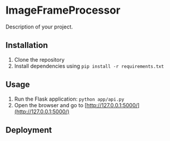 # ImageFrameProcessor

Description of your project.

## Installation

1. Clone the repository
2. Install dependencies using `pip install -r requirements.txt`

## Usage

1. Run the Flask application: `python app/api.py`
2. Open the browser and go to [http://127.0.0.1:5000/](http://127.0.0.1:5000/)

## Deployment
